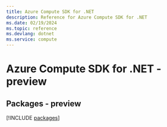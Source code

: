 ```yaml
---
title: Azure Compute SDK for .NET
description: Reference for Azure Compute SDK for .NET
ms.date: 02/19/2024
ms.topic: reference
ms.devlang: dotnet
ms.service: compute
---
```

# Azure Compute SDK for .NET - preview
## Packages - preview
[!INCLUDE [packages](compute-index.md)]